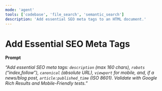 ```yaml
---
mode: 'agent'
tools: ['codebase', 'file_search', 'semantic_search']
description: 'Add essential SEO meta tags to an HTML document.'
---
```


# Add Essential SEO Meta Tags

**Prompt**

*“Add essential SEO meta tags: `description` (max 160 chars), `robots` (“index,follow”), `canonical` (absolute URL), `viewport` for mobile, and, if a news/blog post, `article:published_time` (ISO 8601). Validate with Google Rich Results and Mobile-Friendly tests.”*
